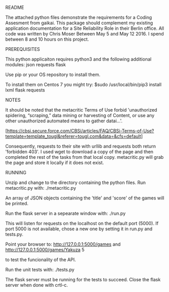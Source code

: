 README

The attached python files demonstrate the requirements for a Coding Assesment from gaikai.
This package should complement my existing application documentation for a Site Reliability Role in their Berlin office.
All code was written by Chris Moser Between May 5 and May 12 2016.
I spend between 8 and 10 hours on this project.


PREREQUISITES


This python applicaiton requires python3 and the following additional modules:
json
requests
flask

Use pip or your OS repository to install them.

To install them on Centos 7 you might try:
$sudo /usr/local/bin/pip3 install lxml flask requests


NOTES


It should be noted that the metacritic Terms of Use forbid 'unauthorized spidering, “scraping,”
data mining or harvesting of Content, or use any other unauthorized automated means to gather datai...'.

[https://cbsi.secure.force.com/CBSi/articles/FAQ/CBSi-Terms-of-Use?template=template_tougl&referer=tougl.com&data=&cfs=default]

Consequently, requests to their site with urllib and requests both return 'forbidden 403'.
I used wget to download a copy of the page and then completed the rest of the tasks from that local copy.
metacritic.py will grab the page and store it locally if it does not exist.


RUNNING


Unzip and change to the directory containing the python files.
Run metacritic.py with:
./metacritic.py

An array of JSON objects containing the 'title' and 'score' of the games will be printed.

Run the flask server in a sepearate window with:
./run.py

This will listen for requests on the localhost on the default port (5000).
If port 5000 is not available, chose a new one by setting it in run.py and tests.py.

Point your browser to:
http://127.0.0.1:5000/games
and
http://127.0.0.1:5000/games/Yakuza 5

to test the funcionality of the API.

Run the unit tests with:
./tests.py

The flask server must be running for the tests to succeed.
Close the flask server when done with crtl-c.
